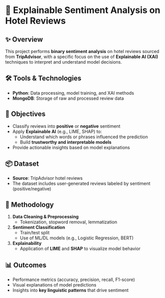 # 🧠 Explainable Sentiment Analysis on Hotel Reviews

## ✨ Overview

This project performs **binary sentiment analysis** on hotel reviews sourced from **TripAdvisor**, with a specific focus on the use of **Explainable AI (XAI)** techniques to interpret and understand model decisions.

## 🛠️ Tools & Technologies

- **Python**: Data processing, model training, and XAI methods
- **MongoDB**: Storage of raw and processed review data

## 🎯 Objectives

- Classify reviews into **positive** or **negative** sentiment
- Apply **Explainable AI** (e.g., LIME, SHAP) to:
  - Understand which words or phrases influenced the prediction
  - Build **trustworthy and interpretable models**
- Provide actionable insights based on model explanations

## 📦 Dataset

- **Source**: TripAdvisor hotel reviews  
- The dataset includes user-generated reviews labeled by sentiment (positive/negative)

## 🧪 Methodology

1. **Data Cleaning & Preprocessing**
   - Tokenization, stopword removal, lemmatization
2. **Sentiment Classification**
   - Train/test split
   - Use of ML/DL models (e.g., Logistic Regression, BERT)
3. **Explainability**
   - Application of **LIME** and **SHAP** to visualize model behavior

## 📊 Outcomes

- Performance metrics (accuracy, precision, recall, F1-score)
- Visual explanations of model predictions
- Insights into **key linguistic patterns** that drive sentiment

